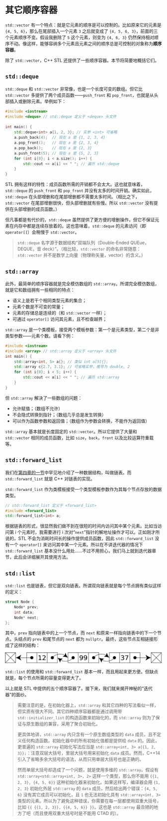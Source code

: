 # 其它顺序容器

`std::vector` 有一个特点：就是它元素的顺序是可以控制的。比如原来它的元素是 `{4, 5, 6}`，那么在尾部插入一个元素 `3` 之后就变成了 `{4, 5, 6, 3}`，前面的三个元素顺序不变。假设我删除了 `5` 这个元素，则变为 `{4, 6, 3}` 仍然保持相对顺序不动。像这样，能够容纳多个元素且元素之间的顺序总是可控制的对象称为**顺序容器**。

除了 `std::vector`，C++ STL 还提供了一些顺序容器。本节将简要地概括它们。

## `std::deque`

`std::deque` 和 `std::vector` 非常像，也是一个长度可变的数组。但它比 `std::vector` 多提供了两个成员函数——`push_front` 和 `pop_front`，也就是从头部插入或删除元素。举例如下：

```CPP
#include <iostream>
#include <deque> // std::deque 定义于 <deque> 头文件

int main() {
    std::deque<int> a{1, 2, 3}; // 实参 <int> 可省略
    a.push_back(4);  // 现在 a 是 {1, 2, 3, 4}
    a.pop_front();   // 现在 a 是 {2, 3, 4}
    a.pop_back();    // 现在 a 是 {2, 3}
    a.push_front(5); // 现在 a 是 {5, 2, 3}
    for (int i{0}; i < a.size(); i++) {
        std::cout << a[i] << " "; // 遍历 std::deque
    }
}
```

STL 拥有这样的特性：成员函数所需的开销都不会太大。这也就意味着，`std::deque` 的 `push_front` 和 `pop_front` 并没有太多的时间开销。确实如此，`std::deque` 在头部增删和在尾部增删都不需要太多时间。（相比之下，`std::vector` 在尾部增删很快，但头部增删就有些慢。所以 `std::vector` 没有提供在头部增删的成员函数。）

但凡事都是有代价的，`std::deque` 虽然提供了更方便的增删操作，但它不保证元素在内存中都是连续存放着的。这也意味着，`std::deque` 的元素访问（即 `operator[]`）会稍慢于 `std::vector`。

> `std::deque` 名字源于数据结构“双端队列（Double-Ended QUEue，DEQUE，音 deck）”。（相比较，`std::vector` 的命名非常随意：`std::vector` 并不是数学上向量（物理称矢量，vector）的含义。）

## `std::array`

此外，最简单的顺序容器就是完全模仿数组的 `std::array`。所谓完全模仿数组，就是它和数组拥有一些相同的特点：
- 语义上是若干个相同类型元素的集合；
- 元素个数是不可变的常量；
- 元素的存储总是连续的（和 `std::vector` 一样）；
- 可通过 `operator[]` 访问其元素，且不检查越界；

`std::array` 是一个类模板，接受两个模板参数：第一个是元素类型，第二个是非类型参数——元素个数。请看下例：
```CPP
#include <iostream>
#include <array> // std::array 定义于 <array> 头文件
int main() {
    std::array<int, 5> a{}; // 类似 int a[5]{};
    std::array c{2.7, 3.1}; // 可省略实参，推导为 double, 2
    for (int i{0}; i < 5; i++) {
        std::cout << a[i] << " "; // 遍历 std::array
    }
}
```

但 `std::array` 解决了一些数组的问题：
- 允许赋值；（数组不允许）
- 不会隐式转换到指针；（数组几乎总是发生转换）
- 可以作为函数参数和返回值；（数组作为参数会转换，不能作为返回值）

`std::array` 基本就是长度固定的 `std::vector`。所以它提供了大量和 `std::vector` 相同的成员函数，比如 `size`，`back`，`front` 以及比较运算符重载等。

## `std::forward_list`

我们在[第四章的一节](/ch04/list/README.md)中罕见地介绍了一种数据结构，叫做链表。而 `std::forward_list` 就是 C++ 对链表的实现。

`std::forward_list` 作为类模板接受一个类型模板参数作为其每个节点存放的数据类型。

```cpp
// std::forward_list 定义于 <forward_list>
#include <forward_list>
std::forward_list<int> a;
```

根据链表的形式，很显然我们做不到在很短的时间内访问其中某个元素。比如当访问第 i 个元素时，我需要进行 i 次对“`next`”指针的解地址操作才可以。正如刚才所说的，STL 不会为消耗时间长的操作提供成员函数，因此 `std::forward_list` 没有一个 `operator[]` 来访问其中某一个元素。所以在不讲迭代器的情况下 `std::forward_list` 基本没什么用处……不过不用担心，我们马上就到迭代器章节，此后会详细展开其使用方法。

## `std::list`

`std::list` 也是链表，但它是双向链表。所谓双向链表就是每个节点拥有类似这样的定义：
```cpp
struct Node {
    Node* prev;
    int data;
    Node* next;
};
```

其中，`prev` 指向链表中的上一个节点，而 `next` 和原来一样指向链表中的下一个节点。头结点的 `prev` 和尾节点的 `next` 都为 `nullptr`。最终，这些节点互相链接形成了这样的结构：

<img src="/assets/Doubly-linked-list.svg" alt="Doubly Linked List">

`std::list` 的使用和 `std::forward_list` 基本一样，而且用起来更方便。但缺点就是，每个节点所需的容量变得更大了。

以上就是 STL 中提供的五个顺序容器了。接下来，我们就来揭开神秘的“迭代器”的面纱。

> 需要注意的是，在初始化器上，`std::array` 和其它四种的写法看似一样，但实质有很大不同。其它四种顺序容器都是通过调用带 `std::initializer_list` 的构造函数来初始化的，而 `std::array` 则为了保证与原生数组的兼容，采用了聚合初始化。
> 
> 更具体地讲，`std::array` 内只含有一个原生数组类型的 `data` 成员，且不定义任何构造函数。初始化器中的所有初始化值都是提供给 `data` 的。因此，更普遍的 `std::array` 初始化写法应当是 `std::array<int, 3> a{{1, 2, 3}};`：注意双层大括号，里层大括号用来初始化 `data` 成员。然而，C++14 引入了省略多余大括号的语法，从而只用单层大括号也是正确的。
> 
> 然而单层大括号却造成了一个问题，就是使用多维的 `std::array`。假设有 `std::array<std::array<int, 3>, 2>` 这样一个类型，那么你不能用 `{{1, 2, 3}, {4, 5, 6}}` 这种初始化器来初始化。如果这样写，编译器会用 `{1, 2, 3}` 初始化外层 `std::array` 的 `data` 成员，然后给出两个错误：`{4, 5, 6}` 没有其它成员可以初始化，且 `1` 也无法初始化具有 `std::array<int, 3>` 类型的元素。所以为了避免这种错误，你需要在每一层都使用双重大括号，比如 `{{ {{1, 2, 3}}, {{4, 5, 6}} }}`。这也是 `std::array` 最丑陋的地方了吧（而且使用双重大括号时是不能用 CTAD 的）。
